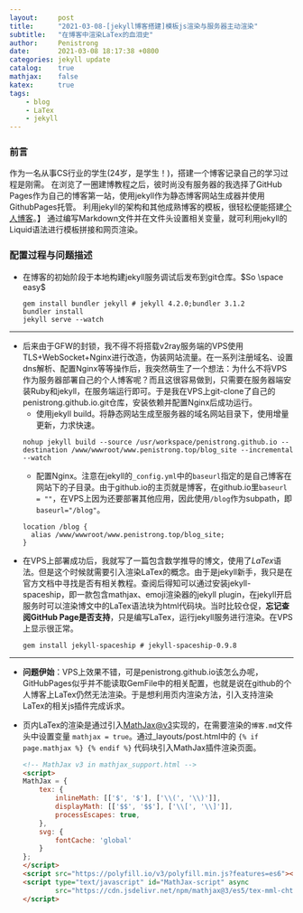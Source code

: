 ```yaml
---
layout:     post
title:      "2021-03-08-[jekyll博客搭建]模板js渲染与服务器主动渲染"
subtitle:   "在博客中渲染LaTex的血泪史"
author:     Penistrong
date:       2021-03-08 18:17:38 +0800
categories: jekyll update
catalog:    true
mathjax:    false
katex:      true
tags:
    - blog
    - LaTex
    - jekyll
---
```


### 前言

作为一名从事CS行业的学生(24岁，是学生！)，搭建一个博客记录自己的学习过程是刚需。
在浏览了一圈建博教程之后，彼时尚没有服务器的我选择了GitHub Pages作为自己的博客第一站，使用jekyll作为静态博客网站生成器并使用GithubPages托管。
利用jekyll的架构和其他成熟博客的模板，很轻松便能搭建[个人博客](https://penistrong.github.io)。】
通过编写Markdown文件并在文件头设置相关变量，就可利用jekyll的Liquid语法进行模板拼接和网页渲染。

### 配置过程与问题描述

- 在博客的初始阶段于本地构建jekyll服务调试后发布到git仓库。$So \space easy$

    ```shell
    gem install bundler jekyll # jekyll 4.2.0;bundler 3.1.2
    bundler install
    jekyll serve --watch
    ```

---

- 后来由于GFW的封锁，我不得不将搭载v2ray服务端的VPS使用TLS+WebSocket+Nginx进行改造，伪装网站流量。在一系列注册域名、设置dns解析、配置Nginx等等操作后，我突然萌生了一个想法：为什么不将VPS作为服务器部署自己的个人博客呢？而且这很容易做到，只需要在服务器端安装Ruby和jekyll，在服务端运行即可。于是我在VPS上git-clone了自己的penistrong.github.io.git仓库，安装依赖并配置Nginx后成功运行。
    - 使用jekyll build。将静态网站生成至服务器的域名网站目录下，使用增量更新，力求快速。
    ```shell
    nohup jekyll build --source /usr/workspace/penistrong.github.io --destination /www/wwwroot/www.penistrong.top/blog_site --incremental --watch
    ```
    - 配置Nginx。注意在jekyll的`_config.yml`中的`baseurl`指定的是自己博客在网站下的子目录。由于github.io的主页就是博客，在github.io里`baseurl = ""`，在VPS上因为还要部署其他应用，因此使用`/blog`作为subpath，即`baseurl="/blog"`。
    ```nginx
    location /blog {
      alias /www/wwwroot/www.penistrong.top/blog_site;
    }
    ```
- 在VPS上部署成功后，我就写了一篇包含数学推导的博文，使用了$LaTex$语法。但是这个时候就需要引入渲染LaTex的概念。由于是jekyll新手，我只是在官方文档中寻找是否有相关教程。查阅后得知可以通过安装jekyll-spaceship，即一款包含mathjax、emoji渲染器的jekyll plugin，在jekyll开启服务时可以渲染博文中的LaTex语法块为html代码块。当时比较仓促，**忘记查阅GitHub Page是否支持**，只是编写LaTex，运行jekyll服务进行渲染。在VPS上显示很正常。
    ```shell
    gem install jekyll-spaceship # jekyll-spaceship-0.9.8
    ```

---

- **问题伊始**：VPS上效果不错，可是penistrong.github.io该怎么办呢，GitHubPages似乎并不能读取GemFile中的相关配置，也就是说在github的个人博客上LaTex仍然无法渲染。于是想利用页内渲染方法，引入支持渲染LaTex的相关js插件完成诉求。

- 页内LaTex的渲染是通过引入[MathJax@v3](http://docs.mathjax.org/en/latest/index.html)实现的，在需要渲染的`博客.md`文件头中设置变量 ` mathjax = true `。通过_layouts/post.html中的 ` {% if page.mathjax %} {% endif %} ` 代码块引入MathJax插件渲染页面。
    ```html
    <!-- MathJax v3 in mathjax_support.html -->
    <script>
    MathJax = {
        tex: {
            inlineMath: [['$', '$'], ['\\(', '\\)']],
            displayMath: [['$$', '$$'], ['\\[', '\\]']],
            processEscapes: true,
        },
        svg: {
            fontCache: 'global'
        }
    };
    </script>
    <script src="https://polyfill.io/v3/polyfill.min.js?features=es6"></script>
    <script type="text/javascript" id="MathJax-script" async
            src="https://cdn.jsdelivr.net/npm/mathjax@3/es5/tex-mml-chtml.js">
    </script>
    ```

